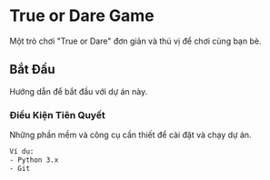 # True or Dare Game

Một trò chơi "True or Dare" đơn giản và thú vị để chơi cùng bạn bè.

## Bắt Đầu

Hướng dẫn để bắt đầu với dự án này.

### Điều Kiện Tiên Quyết

Những phần mềm và công cụ cần thiết để cài đặt và chạy dự án.

```sh
Ví dụ:
- Python 3.x
- Git
